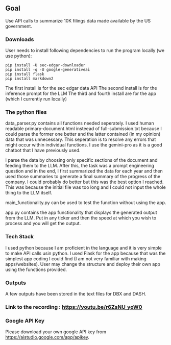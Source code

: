 ## Goal
Use API calls to summarize 10K filings data made available by the US government.

### Downloads
User needs to install following dependencies to run the program locally (we use python):

```
pip install -U sec-edgar-downloader
pip install -q -U google-generativeai
pip install flask
pip install markdown2
```

The first install is for the sec edgar data API
The second install is for the inference prompt for the LLM
The third and fourth install are for the app (which I currently run locally)

### The python files
data_parser.py contains all functions needed seperately. I used human readable primary-document.html insteead of full-submission.txt because I could parse the former one better and the latter contained (in my opinion) data that was unnecessary. This seperation is to resolve any errors that might occur within individual functions. I use the gemini-pro as it is a good chatbot that I have previously used.

I parse the data by choosing only specific sections of the document and feeding them to the LLM. After this, the task was a prompt engineering question and in the end, I first summarized the data for each year and then used those summaries to generate a final summary of the progress of the company. I could probably do better but this was the best option I reached. This was because the initial file was too long and I could not input the whole thing to the LLM itself.


main_functionality.py can be used to test the function without using the app.

app.py contains the app functionality that displays the generated output from the LLM. Put in any ticker and then the speed at which you wish to process and you will get the output.


### Tech Stack
I used python because I am proficient in the language and it is very simple to make API calls usin python. I used Flask for the app because that was the simplest app coding I could find (I am not very familiar with making apps/websites). User may change the structure and deploy their own app using the functions provided.

### Outputs
A few outputs have been stored in the text files for DBX and DASH.

### Link to the recording : https://youtu.be/r6ZsNU_yoW0

### Google API Key
Please download your own google API key from https://aistudio.google.com/app/apikey.
